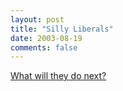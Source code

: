 ```yaml
---
layout: post
title: "Silly Liberals"
date: 2003-08-19
comments: false
---
```

[What will they do next?][0]



[0]: http://www.smh.com.au/articles/2003/08/17/1061059717415.html
